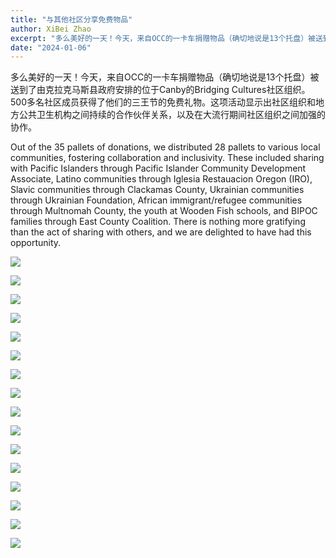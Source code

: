 ```yaml
---
title: "与其他社区分享免费物品"
author: XiBei Zhao
excerpt: "多么美好的一天！今天，来自OCC的一卡车捐赠物品（确切地说是13个托盘）被送到了由克拉克马斯县政府安排的位于Canby的Bridging Cultures社区组织。500多名社区成员获得了他们的三王节的免费礼物。这项活动显示出社区组织和地方公共卫生机构之间持续的合作伙伴关系，以及在大流行期间社区组织之间加强的协作。"
date: "2024-01-06"
---
```


多么美好的一天！今天，来自OCC的一卡车捐赠物品（确切地说是13个托盘）被送到了由克拉克马斯县政府安排的位于Canby的Bridging Cultures社区组织。500多名社区成员获得了他们的三王节的免费礼物。这项活动显示出社区组织和地方公共卫生机构之间持续的合作伙伴关系，以及在大流行期间社区组织之间加强的协作。

Out of the 35 pallets of donations, we distributed 28 pallets to various local communities, fostering collaboration and inclusivity. These included sharing with Pacific Islanders through Pacific Islander Community Development Associate, Latino communities through Iglesia Restauacion Oregon (IRO), Slavic communities through Clackamas County, Ukrainian communities through Ukrainian Foundation, African immigrant/refugee communities through Multnomah County, the youth at Wooden Fish schools, and BIPOC families through East County Coalition. There is nothing more gratifying than the act of sharing with others, and we are delighted to have had this opportunity.

![](https://res.cloudinary.com/dhngj18do/image/upload/f_auto,q_auto/v1/images/415496067_359854236679665_8452391965425894338_n)

![](https://res.cloudinary.com/dhngj18do/image/upload/f_auto,q_auto/v1/images/417770950_359854373346318_3482403580396843133_n)

![](https://res.cloudinary.com/dhngj18do/image/upload/f_auto,q_auto/v1/images/417457955_359854596679629_3040333606049779715_n)

![](https://res.cloudinary.com/dhngj18do/image/upload/f_auto,q_auto/v1/images/415500644_359854333346322_4847025435083203950_n)

![](https://res.cloudinary.com/dhngj18do/image/upload/f_auto,q_auto/v1/images/417106514_359854733346282_5840379773764128989_n)

![](https://res.cloudinary.com/dhngj18do/image/upload/f_auto,q_auto/v1/images/417774153_359854266679662_6870740962094587068_n)

![](https://res.cloudinary.com/dhngj18do/image/upload/f_auto,q_auto/v1/images/417557215_359854226679666_761642592675017772_n)

![](https://res.cloudinary.com/dhngj18do/image/upload/f_auto,q_auto/v1/images/416899180_359854343346321_3465593524143673191_n)

![](https://res.cloudinary.com/dhngj18do/image/upload/f_auto,q_auto/v1/images/417482235_359854480012974_8914236977580177599_n)

![](https://res.cloudinary.com/dhngj18do/image/upload/f_auto,q_auto/v1/images/417113215_359854506679638_1746302658548705372_n)

![](https://res.cloudinary.com/dhngj18do/image/upload/f_auto,q_auto/v1/images/417556748_359854823346273_9030245636277974460_n)

![](https://res.cloudinary.com/dhngj18do/image/upload/f_auto,q_auto/v1/images/417446712_359854793346276_1070873945522970815_n)

![](https://res.cloudinary.com/dhngj18do/image/upload/f_auto,q_auto/v1/images/417118004_359855036679585_2302376282844300615_n)

![](https://res.cloudinary.com/dhngj18do/image/upload/f_auto,q_auto/v1/images/416254599_360120656653023_1439686203339136451_n)

![](https://res.cloudinary.com/dhngj18do/image/upload/f_auto,q_auto/v1/images/417566619_359854996679589_9067690676759854252_n)

![](https://res.cloudinary.com/dhngj18do/image/upload/f_auto,q_auto/v1/images/415504239_359861993345556_5961051916866450808_n)
